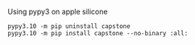 Using pypy3 on apple silicone

```
pypy3.10 -m pip uninstall capstone
pypy3.10 -m pip install capstone --no-binary :all:
```